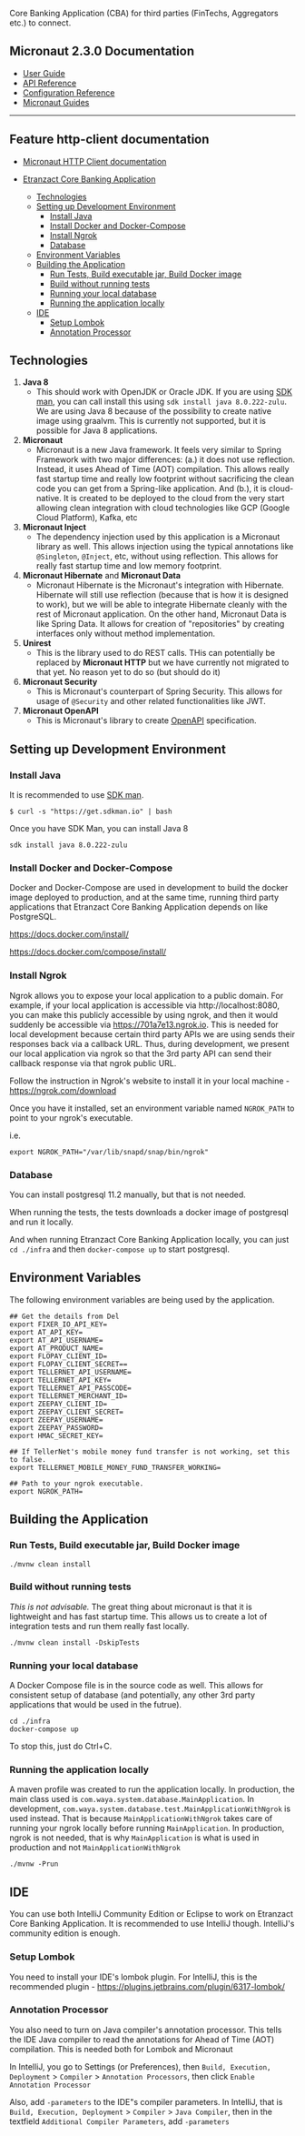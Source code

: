 Core Banking Application (CBA) for third parties (FinTechs, Aggregators etc.) to connect.

## Micronaut 2.3.0 Documentation

- [User Guide](https://docs.micronaut.io/2.3.0/guide/index.html)
- [API Reference](https://docs.micronaut.io/2.3.0/api/index.html)
- [Configuration Reference](https://docs.micronaut.io/2.3.0/guide/configurationreference.html)
- [Micronaut Guides](https://guides.micronaut.io/index.html)
---

## Feature http-client documentation

- [Micronaut HTTP Client documentation](https://docs.micronaut.io/latest/guide/index.html#httpClient)

- [Etranzact Core Banking Application](#etranzact-core-banking-application)
  - [Technologies](#technologies)
  - [Setting up Development Environment](#setting-up-development-environment)
    - [Install Java](#install-java)
    - [Install Docker and Docker-Compose](#install-docker-and-docker-compose)
    - [Install Ngrok](#install-ngrok)
    - [Database](#database)
  - [Environment Variables](#environment-variables)
  - [Building the Application](#building-the-application)
    - [Run Tests, Build executable jar, Build Docker image](#run-tests-build-executable-jar-build-docker-image)
    - [Build without running tests](#build-without-running-tests)
    - [Running your local database](#running-your-local-database)
    - [Running the application locally](#running-the-application-locally)
  - [IDE](#ide)
    - [Setup Lombok](#setup-lombok)
    - [Annotation Processor](#annotation-processor)


## Technologies

1. **Java 8**
    - This should work with OpenJDK or Oracle JDK. If you are using [SDK man](https://sdkman.io/install), you can call install this using `sdk install java 8.0.222-zulu`. We are using Java 8 because of the possibility to create native image using graalvm. This is currently not supported, but it is possible for Java 8 applications.
2. **Micronaut**
    - Micronaut is a new Java framework. It feels very similar to Spring Framework with two major differences: (a.) it does not use reflection. Instead, it uses Ahead of Time (AOT) compilation. This allows really fast startup time and really low footprint without sacrificing the clean code you can get from a Spring-like application. And (b.), it is cloud-native. It is created to be deployed to the cloud from the very start allowing clean integration with cloud technologies like GCP (Google Cloud Platform), Kafka, etc
3. **Micronaut Inject**
    - The dependency injection used by this application is a Micronaut library as well. This allows injection using the typical annotations like `@Singleton`, `@Inject`, etc, without using reflection. This allows for really fast startup time and low memory footprint.
4. **Micronaut Hibernate** and **Micronaut Data**
    - Micronaut Hibernate is the Micronaut's integration with Hibernate. Hibernate will still use reflection (because that is how it is designed to work), but we will be able to integrate Hibernate cleanly with the rest of Micronaut application. On the other hand, Micronaut Data is like Spring Data. It allows for creation of "repositories" by creating interfaces only without method implementation.
5. **Unirest**
    - This is the library used to do REST calls. THis can potentially be replaced by **Micronaut HTTP** but we have currently not migrated to that yet. No reason yet to do so (but should do it)
6. **Micronaut Security**
    - This is Micronaut's counterpart of Spring Security. This allows for usage of `@Security` and other related functionalities like JWT.
7. **Micronaut OpenAPI**
    - This is Micronaut's library to create [OpenAPI](https://swagger.io/docs/specification/about/) specification.

## Setting up Development Environment

### Install Java

It is recommended to use [SDK man](https://sdkman.io/install).

```
$ curl -s "https://get.sdkman.io" | bash
```

Once you have SDK Man, you can install Java 8

```
sdk install java 8.0.222-zulu
```

### Install Docker and Docker-Compose

Docker and Docker-Compose are used in development to build the docker image deployed to production, and at the same time, running third party applications that Etranzact Core Banking Application depends on like PostgreSQL.

https://docs.docker.com/install/

https://docs.docker.com/compose/install/

### Install Ngrok

Ngrok allows you to expose your local application to a public domain. For example, if your local application is accessible via http://localhost:8080, you can make this publicly accessible by using ngrok, and then it would suddenly be accessible via https://701a7e13.ngrok.io. This is needed for local development because certain third party APIs we are using sends their responses back via a callback URL. Thus, during development, we present our local application via ngrok so that the 3rd party API can send their callback response via that ngrok public URL.

Follow the instruction in Ngrok's website to install it in your local machine - https://ngrok.com/download

Once you have it installed, set an environment variable named `NGROK_PATH` to point to your ngrok's executable.

i.e.

```
export NGROK_PATH="/var/lib/snapd/snap/bin/ngrok"
```

### Database

You can install postgresql 11.2 manually, but that is not needed.

When running the tests, the tests downloads a docker image of postgresql and run it locally.

And when running Etranzact Core Banking Application locally, you can just `cd ./infra` and then `docker-compose up` to start postgresql.

## Environment Variables

The following environment variables are being used by the application.

```
## Get the details from Del
export FIXER_IO_API_KEY=
export AT_API_KEY=
export AT_API_USERNAME=
export AT_PRODUCT_NAME=
export FLOPAY_CLIENT_ID=
export FLOPAY_CLIENT_SECRET==
export TELLERNET_API_USERNAME=
export TELLERNET_API_KEY=
export TELLERNET_API_PASSCODE=
export TELLERNET_MERCHANT_ID=
export ZEEPAY_CLIENT_ID=
export ZEEPAY_CLIENT_SECRET=
export ZEEPAY_USERNAME=
export ZEEPAY_PASSWORD=
export HMAC_SECRET_KEY=

## If TellerNet's mobile money fund transfer is not working, set this to false.
export TELLERNET_MOBILE_MONEY_FUND_TRANSFER_WORKING=

## Path to your ngrok executable.
export NGROK_PATH=
```

## Building the Application

### Run Tests, Build executable jar, Build Docker image

```
./mvnw clean install
```

### Build without running tests

_This is not advisable._ The great thing about micronaut is that it is lightweight and has fast startup time. This allows us to create a lot of integration tests and run them really fast locally.

```
./mvnw clean install -DskipTests
```

### Running your local database

A Docker Compose file is in the source code as well. This allows for consistent setup of database (and potentially, any other 3rd party applications that would be used in the futrue).

```
cd ./infra
docker-compose up
```

To stop this, just do Ctrl+C.

### Running the application locally

A maven profile was created to run the application locally. In production, the main class used is `com.waya.system.database.MainApplication`. In development, `com.waya.system.database.test.MainApplicationWithNgrok` is used instead. That is because `MainApplicationWithNgrok` takes care of running your ngrok locally before running `MainApplication`. In production, ngrok is not needed, that is why `MainApplication` is what is used in production and not `MainApplicationWithNgrok`   

```
./mvnw -Prun
```

## IDE

You can use both IntelliJ Community Edition or Eclipse to work on Etranzact Core Banking Application. It is recommended to use IntelliJ though. IntelliJ's community edition is enough.

### Setup Lombok

You need to install your IDE's lombok plugin. For IntelliJ, this is the recommended plugin - https://plugins.jetbrains.com/plugin/6317-lombok/

### Annotation Processor

You also need to turn on Java compiler's annotation processor. This tells the IDE Java compiler to read the annotations for Ahead of Time (AOT) compilation. This is needed both for Lombok and Micronaut

In IntelliJ, you go to Settings (or Preferences), then `Build, Execution, Deployment` > `Compiler` > `Annotation Processors`, then click `Enable Annotation Processor`

Also, add `-parameters` to the IDE"s compiler parameters. In IntelliJ, that is `Build, Execution, Deployment` > `Compiler` > `Java Compiler`, then in the textfield `Additional Compiler Parameters`, add `-parameters`
